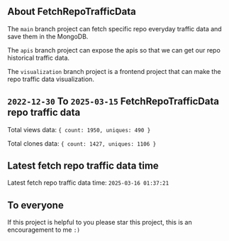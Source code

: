 ## About FetchRepoTrafficData

The `main` branch project can fetch specific repo everyday traffic data and save them in the MongoDB.

The `apis` branch project can expose the apis so that we can get our repo historical traffic data.

The `visualization` branch project is a frontend project that can make the repo traffic data visualization.

## `2022-12-30` To `2025-03-15` FetchRepoTrafficData repo traffic data

Total views data: `{ count: 1950, uniques: 490 }`

Total clones data: `{ count: 1427, uniques: 1106 }`

## Latest fetch repo traffic data time

Latest fetch repo traffic data time: `2025-03-16 01:37:21`

## To everyone

If this project is helpful to you please star this project, this is an encouragement to me `:)`



